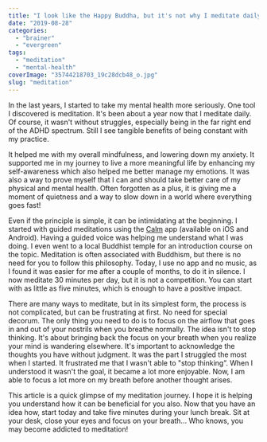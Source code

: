 ```yaml
---
title: "I look like the Happy Buddha, but it's not why I meditate daily"
date: "2019-08-28"
categories: 
  - "brainer"
  - "evergreen"
tags: 
  - "meditation"
  - "mental-health"
coverImage: "35744218703_19c28dcb48_o.jpg"
slug: "meditation"
---
```


In the last years, I started to take my mental health more seriously. One tool I discovered is meditation. It's been about a year now that I meditate daily. Of course, it wasn't without struggles, especially being in the far right end of the ADHD spectrum. Still I see tangible benefits of being constant with my practice.

It helped me with my overall mindfulness, and lowering down my anxiety. It supported me in my journey to live a more meaningful life by enhancing my self-awareness which also helped me better manage my emotions. It was also a way to prove myself that I can and should take better care of my physical and mental health. Often forgotten as a plus, it is giving me a moment of quietness and a way to slow down in a world where everything goes fast!

Even if the principle is simple, it can be intimidating at the beginning. I started with guided meditations using the [Calm](https://www.calm.com/) app (available on iOS and Android). Having a guided voice was helping me understand what I was doing. I even went to a local Buddhist temple for an introduction course on the topic. Meditation is often associated with Buddhism, but there is no need for you to follow this philosophy. Today, I use no app and no music, as I found it was easier for me after a couple of months, to do it in silence. I now meditate 30 minutes per day, but it is not a competition. You can start with as little as five minutes, which is enough to have a positive impact.

There are many ways to meditate, but in its simplest form, the process is not complicated, but can be frustrating at first. No need for special decorum. The only thing you need to do is to focus on the airflow that goes in and out of your nostrils when you breathe normally. The idea isn't to stop thinking. It's about bringing back the focus on your breath when you realize your mind is wandering elsewhere. It's important to acknowledge the thoughts you have without judgment. It was the part I struggled the most when I started. It frustrated me that I wasn't able to "stop thinking”. When I understood it wasn't the goal, it became a lot more enjoyable. Now, I am able to focus a lot more on my breath before another thought arises.

This article is a quick glimpse of my meditation journey. I hope it is helping you understand how it can be beneficial for you also. Now that you have an idea how, start today and take five minutes during your lunch break. Sit at your desk, close your eyes and focus on your breath... Who knows, you may become addicted to meditation!
